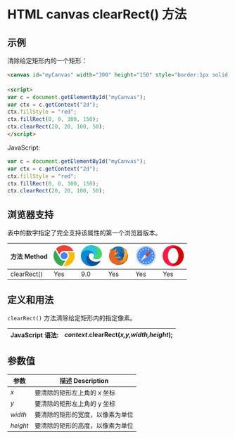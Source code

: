 HTML canvas clearRect() 方法
===

## 示例

清除给定矩形内的一个矩形：

```html idoc:preview:iframe
<canvas id="myCanvas" width="300" height="150" style="border:1px solid #d3d3d3;">您的浏览器不支持 HTML5 canvas 标签。</canvas>

<script>
var c = document.getElementById("myCanvas");
var ctx = c.getContext("2d");
ctx.fillStyle = "red";
ctx.fillRect(0, 0, 300, 150);
ctx.clearRect(20, 20, 100, 50);
</script>
```

JavaScript:

```js
var c = document.getElementById("myCanvas");
var ctx = c.getContext("2d");
ctx.fillStyle = "red";
ctx.fillRect(0, 0, 300, 150);
ctx.clearRect(20, 20, 100, 50);
```

## 浏览器支持

表中的数字指定了完全支持该属性的第一个浏览器版本。

| 方法 Method | ![chrome][1] | ![edge][2] | ![firefox][3] | ![safari][4] | ![opera][5] |
| ------- | --- | --- | --- | --- | --- |
| clearRect() | Yes | 9.0 | Yes | Yes | Yes |
<!--rehype:style=width: 100%; display: inline-table;-->

## 定义和用法

`clearRect()` 方法清除给定矩形内的指定像素。

| JavaScript 语法: | *context*.clearRect(*x,y,width,height*); |
| ------- | ------- |
<!--rehype:style=width: 100%; display: inline-table;-->

## 参数值

| 参数 | 描述 Description |
| ----- | ----- |
| *x*       | 要清除的矩形左上角的 x 坐标 |
| *y*       | 要清除的矩形左上角的 y 坐标 |
| *width*   | 要清除的矩形的宽度，以像素为单位 |
| *height*  | 要清除的矩形的高度，以像素为单位 |
<!--rehype:style=width: 100%; display: inline-table;-->


[1]: ../assets/chrome.svg
[2]: ../assets/edge.svg
[3]: ../assets/firefox.svg
[4]: ../assets/safari.svg
[5]: ../assets/opera.svg
